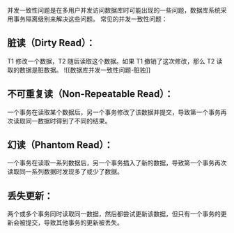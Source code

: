 并发一致性问题是在多用户并发访问数据库时可能出现的一些问题，数据库系统采用事务隔离级别来解决这些问题。
常见的并发一致性问题：
## 脏读（Dirty Read）：
T1 修改一个数据，T2 随后读取这个数据。如果 T1 撤销了这次修改，那么 T2 读取的数据是脏数据。
![[数据库并发一致性问题-脏独]]
## 不可重复读（Non-Repeatable Read）：
一个事务在读取某个数据后，另一个事务修改了该数据并提交，导致第一个事务再次读取同一数据时得到了不同的结果。    
## 幻读（Phantom Read）：
一个事务在读取一系列数据后，另一个事务插入了新的数据，导致第一个事务再次读取同一系列数据时发现多了或少了数据。    
## 丢失更新：
两个或多个事务同时读取同一数据，然后都尝试更新该数据，但只有一个事务的更新会被提交，导致其他事务的更新被丢失。
